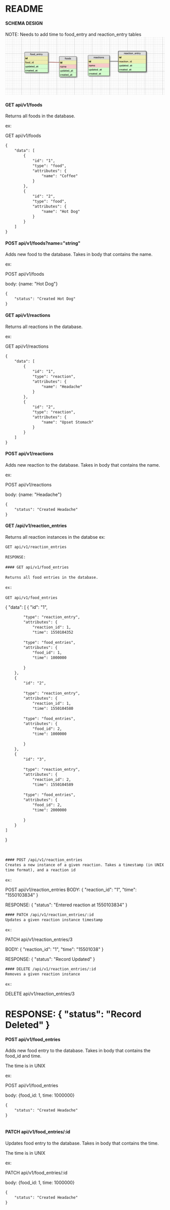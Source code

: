 # README

#### SCHEMA DESIGN
NOTE: Needs to add time to food_entry and reaction_entry tables
![alt text](https://raw.githubusercontent.com/prestonjarnagin/trigger_backend/master/schema_design.png)

#### GET api/v1/foods

Returns all foods in the database.

ex:

GET api/v1/foods
```
{
    "data": [
        {
            "id": "1",
            "type": "food",
            "attributes": {
                "name": "Coffee"
            }
        },
        {
            "id": "2",
            "type": "food",
            "attributes": {
                "name": "Hot Dog"
            }
        }
    ]
}
```

#### POST api/v1/foods?name="string"

Adds new food to the database. Takes in body that contains the name.

ex:

POST api/v1/foods

body: {name: "Hot Dog"}

```
{
    "status": "Created Hot Dog"
}

```

#### GET api/v1/reactions

Returns all reactions in the database.

ex:

GET api/v1/reactions
```
{
    "data": [
        {
            "id": "1",
            "type": "reaction",
            "attributes": {
                "name": "Headache"
            }
        },
        {
            "id": "2",
            "type": "reaction",
            "attributes": {
                "name": "Upset Stomach"
            }
        }
    ]
}
```
#### POST api/v1/reactions

Adds new reaction to the database. Takes in body that contains the name.

ex:

POST api/v1/reactions

body: {name: "Headache"}

```
{
    "status": "Created Headache"
}

```


#### GET /api/v1/reaction_entries
Returns all reaction instances in the databse
ex:
```
GET api/v1/reaction_entries

RESPONSE:

#### GET api/v1/food_entries

Returns all food entries in the database.

ex:

GET api/v1/food_entries
```

{
    "data": [
        {
            "id": "1",

            "type": "reaction_entry",
            "attributes": {
                "reaction_id": 1,
                "time": 1550104352

            "type": "food_entries",
            "attributes": {
                "food_id": 1,
                "time": 1000000

            }
        },
        {
            "id": "2",

            "type": "reaction_entry",
            "attributes": {
                "reaction_id": 1,
                "time": 1550104580

            "type": "food_entries",
            "attributes": {
                "food_id": 2,
                "time": 1000000

            }
        },
        {
            "id": "3",

            "type": "reaction_entry",
            "attributes": {
                "reaction_id": 2,
                "time": 1550104589

            "type": "food_entries",
            "attributes": {
                "food_id": 2,
                "time": 2000000

            }
        }
    ]
}
```


#### POST /api/v1/reaction_entries
Creates a new instance of a given reaction. Takes a timestamp (in UNIX time format), and a reaction id

ex:
```
POST api/v1/reaction_entries
BODY:
{
	"reaction_id": "1",
	"time": "1550103834"
}

RESPONSE:
{
    "status": "Entered reaction at 1550103834"
}
```
#### PATCH /api/v1/reaction_entries/:id
Updates a given reaction instance timestamp

ex:
```
PATCH api/v1/reaction_entries/3

BODY:
{
	"reaction_id": "1",
	"time": "15501038"
}

RESPONSE:
{
    "status": "Record Updated"
}
```
#### DELETE /api/v1/reaction_entries/:id
Removes a given reaction instance

ex:
```
DELETE api/v1/reaction_entries/3

RESPONSE:
{
    "status": "Record Deleted"
}
=======
#### POST api/v1/food_entries

Adds new food entry to the database. Takes in body that contains the food_id and time.

The time is in UNIX

ex:

POST api/v1/food_entries

body: {food_id: 1, time: 1000000}

```
{
    "status": "Created Headache"
}


```

#### PATCH api/v1/food_entries/:id

Updates food entry to the database. Takes in body that contains the time.

The time is in UNIX

ex:

PATCH api/v1/food_entries/:id

body: {food_id: 1, time: 1000000}

```
{
    "status": "Created Headache"
}

```
